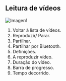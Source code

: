 ## Leitura de vídeos

![Imagen1](http://static.energysistem.com/images/manuals/42436/58d2ad4e6ff0f.jpg)

1. Voltar à lista de vídeos.
2. Reproduzir/ Parar.
3. Partilhar.
4. Partilhar por Bluetooth.
5. Definições.
6. A reproduzir vídeo.
7. Duração do vídeo.
8. Barra de progresso.
9. Tempo decorrido.
